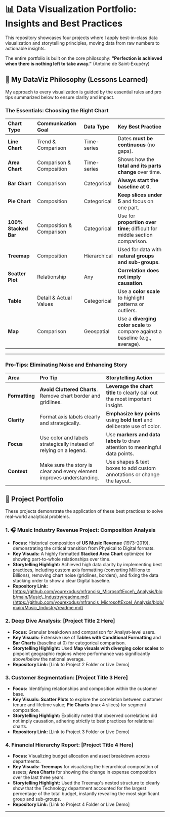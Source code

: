 # 📊 Data Visualization Portfolio: Insights and Best Practices

This repository showcases four projects where I apply best-in-class data visualization and storytelling principles, moving data from raw numbers to actionable insights.

The entire portfolio is built on the core philosophy: **"Perfection is achieved when there is nothing left to take away."** (Antoine de Saint-Exupéry)

## 🌟 My DataViz Philosophy (Lessons Learned)

My approach to every visualization is guided by the essential rules and pro tips summarized below to ensure clarity and impact.

### **The Essentials: Choosing the Right Chart**

| Chart Type | Communication Goal | Data Type | Key Best Practice |
| :--- | :--- | :--- | :--- |
| **Line Chart** | Trend & Comparison | Time-series | Dates **must be continuous** (no gaps). |
| **Area Chart** | Comparison & Composition | Time-series | Shows how the **total and its parts change** over time. |
| **Bar Chart** | Comparison | Categorical | **Always start the baseline at 0**. |
| **Pie Chart** | Composition | Categorical | **Keep slices under 5** and focus on one part. |
| **100% Stacked Bar** | Composition & Comparison | Categorical | Use for **proportion over time**; difficult for middle section comparison. |
| **Treemap** | Composition | Hierarchical | Used for data with **natural groups and sub-groups**. |
| **Scatter Plot** | Relationship | Any | **Correlation does not imply causation**. |
| **Table** | Detail & Actual Values | Categorical | Use a **color scale** to highlight patterns or outliers. |
| **Map** | Comparison | Geospatial | Use a **diverging color scale** to compare against a baseline (e.g., average). |

***
### **Pro-Tips: Eliminating Noise and Enhancing Story**

| Area | Pro Tip | Storytelling Action |
| :--- | :--- | :--- |
| **Formatting** | **Avoid Cluttered Charts**. Remove chart border and gridlines. | **Leverage the chart title** to clearly call out the most important insight. |
| **Clarity** | Format axis labels clearly and strategically. | **Emphasize key points** using **bold text** and deliberate use of color. |
| **Focus** | Use color and labels strategically instead of relying on a legend. | Use **markers and data labels** to draw attention to meaningful data points. |
| **Context** | Make sure the story is clear and every element improves understanding. | Use shapes & text boxes to add custom annotations or change the layout. |

## 🚀 Project Portfolio

These projects demonstrate the application of these best practices to solve real-world analytical problems.

### **1. 🎧 Music Industry Revenue Project: Composition Analysis**

* **Focus:** Historical composition of **US Music Revenue** (1973–2019), demonstrating the critical transition from Physical to Digital formats.
* **Key Visuals:** A highly formatted **Stacked Area Chart** optimized for showing part-to-whole relationships over time.
* **Storytelling Highlight:** Achieved high data clarity by implementing best practices, including custom axis formatting (converting Millions to Billions), removing chart noise (gridlines, borders), and fixing the data stacking order to show a clear Digital baseline.
* **Repository Link:** [https://github.com/yourexodus/mfrancis\_MicrosoftExcel\_Analysis/blob/main/Music\_Industry/readme.md](https://github.com/yourexodus/mfrancis_MicrosoftExcel_Analysis/blob/main/Music_Industry/readme.md)

### **2. Deep Dive Analysis: [Project Title 2 Here]**

* **Focus:** Granular breakdown and comparison for Analyst-level users.
* **Key Visuals:** Extensive use of **Tables with Conditional Formatting** and **Bar Charts** (baseline at 0) for categorical comparison.
* **Storytelling Highlight:** Used **Map visuals with diverging color scales** to pinpoint geographic regions where performance was significantly above/below the national average.
* **Repository Link:** [Link to Project 2 Folder or Live Demo]

### **3. Customer Segmentation: [Project Title 3 Here]**

* **Focus:** Identifying relationships and composition within the customer base.
* **Key Visuals:** **Scatter Plots** to explore the correlation between customer tenure and lifetime value; **Pie Charts** (max 4 slices) for segment composition.
* **Storytelling Highlight:** Explicitly noted that observed correlations did not imply causation, adhering strictly to best practices for relational charts.
* **Repository Link:** [Link to Project 3 Folder or Live Demo]

### **4. Financial Hierarchy Report: [Project Title 4 Here]**

* **Focus:** Visualizing budget allocation and asset breakdown across departments.
* **Key Visuals:** **Treemaps** for visualizing the hierarchical composition of assets; **Area Charts** for showing the change in expense composition over the last three years.
* **Storytelling Highlight:** Used the Treemap's nested structure to clearly show that the Technology department accounted for the largest percentage of the total budget, instantly revealing the most significant group and sub-groups.
* **Repository Link:** [Link to Project 4 Folder or Live Demo]

---
